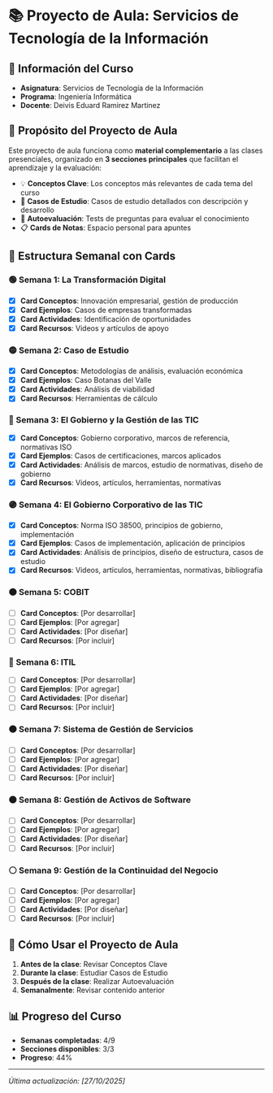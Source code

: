 # 📚 Proyecto de Aula: Servicios de Tecnología de la Información

## 🎯 Información del Curso
- **Asignatura**: Servicios de Tecnología de la Información
- **Programa**: Ingeniería Informática
- **Docente**: Deivis Eduard Ramirez Martinez


## 🎨 Propósito del Proyecto de Aula
Este proyecto de aula funciona como **material complementario** a las clases presenciales, organizado en **3 secciones principales** que facilitan el aprendizaje y la evaluación:

- 💡 **Conceptos Clave**: Los conceptos más relevantes de cada tema del curso
- 🔬 **Casos de Estudio**: Casos de estudio detallados con descripción y desarrollo
- 📝 **Autoevaluación**: Tests de preguntas para evaluar el conocimiento
- 📋 **Cards de Notas**: Espacio personal para apuntes

## 📅 Estructura Semanal con Cards

### 🟢 Semana 1: La Transformación Digital
- [x] **Card Conceptos**: Innovación empresarial, gestión de producción
- [x] **Card Ejemplos**: Casos de empresas transformadas
- [x] **Card Actividades**: Identificación de oportunidades
- [x] **Card Recursos**: Videos y artículos de apoyo

### 🟡 Semana 2: Caso de Estudio
- [x] **Card Conceptos**: Metodologías de análisis, evaluación económica
- [x] **Card Ejemplos**: Caso Botanas del Valle
- [x] **Card Actividades**: Análisis de viabilidad
- [x] **Card Recursos**: Herramientas de cálculo

### 🔵 Semana 3: El Gobierno y la Gestión de las TIC
- [x] **Card Conceptos**: Gobierno corporativo, marcos de referencia, normativas ISO
- [x] **Card Ejemplos**: Casos de certificaciones, marcos aplicados
- [x] **Card Actividades**: Análisis de marcos, estudio de normativas, diseño de gobierno
- [x] **Card Recursos**: Videos, artículos, herramientas, normativas

### 🟣 Semana 4: El Gobierno Corporativo de las TIC
- [x] **Card Conceptos**: Norma ISO 38500, principios de gobierno, implementación
- [x] **Card Ejemplos**: Casos de implementación, aplicación de principios
- [x] **Card Actividades**: Análisis de principios, diseño de estructura, casos de estudio
- [x] **Card Recursos**: Videos, artículos, herramientas, normativas, bibliografía

### 🟠 Semana 5: COBIT
- [ ] **Card Conceptos**: [Por desarrollar]
- [ ] **Card Ejemplos**: [Por agregar]
- [ ] **Card Actividades**: [Por diseñar]
- [ ] **Card Recursos**: [Por incluir]

### 🔴 Semana 6: ITIL
- [ ] **Card Conceptos**: [Por desarrollar]
- [ ] **Card Ejemplos**: [Por agregar]
- [ ] **Card Actividades**: [Por diseñar]
- [ ] **Card Recursos**: [Por incluir]

### 🟤 Semana 7: Sistema de Gestión de Servicios
- [ ] **Card Conceptos**: [Por desarrollar]
- [ ] **Card Ejemplos**: [Por agregar]
- [ ] **Card Actividades**: [Por diseñar]
- [ ] **Card Recursos**: [Por incluir]

### ⚫ Semana 8: Gestión de Activos de Software
- [ ] **Card Conceptos**: [Por desarrollar]
- [ ] **Card Ejemplos**: [Por agregar]
- [ ] **Card Actividades**: [Por diseñar]
- [ ] **Card Recursos**: [Por incluir]

### ⚪ Semana 9: Gestión de la Continuidad del Negocio
- [ ] **Card Conceptos**: [Por desarrollar]
- [ ] **Card Ejemplos**: [Por agregar]
- [ ] **Card Actividades**: [Por diseñar]
- [ ] **Card Recursos**: [Por incluir]

## 🎯 Cómo Usar el Proyecto de Aula
1. **Antes de la clase**: Revisar Conceptos Clave
2. **Durante la clase**: Estudiar Casos de Estudio
3. **Después de la clase**: Realizar Autoevaluación
4. **Semanalmente**: Revisar contenido anterior

## 📊 Progreso del Curso
- **Semanas completadas**: 4/9
- **Secciones disponibles**: 3/3
- **Progreso**: 44%

---
*Última actualización: [27/10/2025]*

